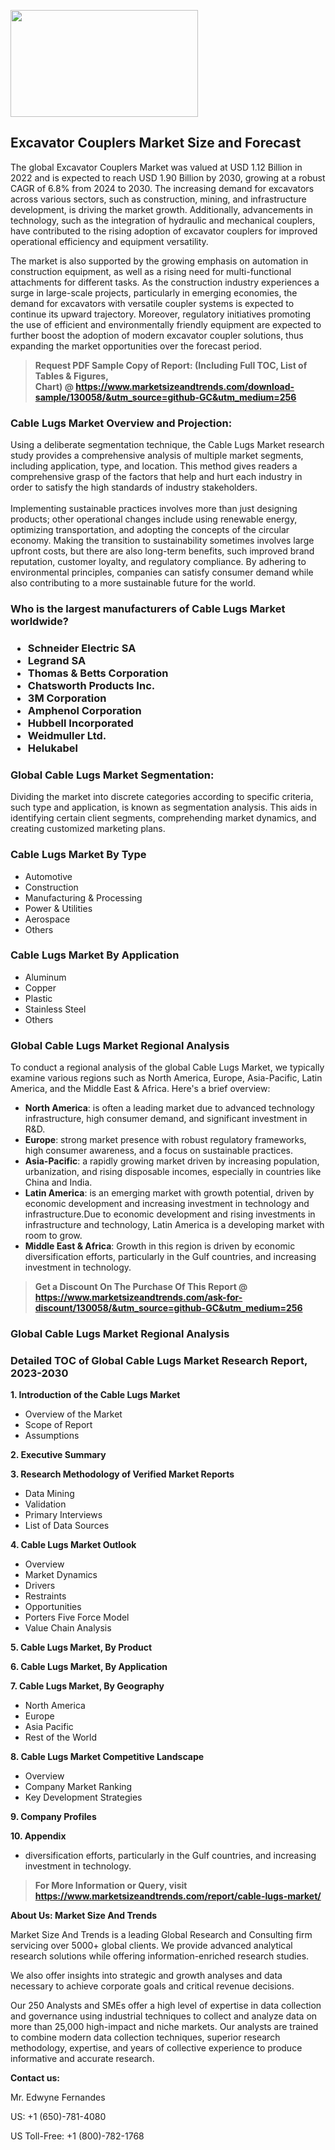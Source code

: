 <p><img class="alignnone size-medium wp-image-20088" src="https://ffe5etoiles.com/wp-content/uploads/2024/12/MST1-300x171.png" alt="" width="300" height="171" /></p><h2>Excavator Couplers Market Size and Forecast</h2><p>The global Excavator Couplers Market was valued at USD 1.12 Billion in 2022 and is expected to reach USD 1.90 Billion by 2030, growing at a robust CAGR of 6.8% from 2024 to 2030. The increasing demand for excavators across various sectors, such as construction, mining, and infrastructure development, is driving the market growth. Additionally, advancements in technology, such as the integration of hydraulic and mechanical couplers, have contributed to the rising adoption of excavator couplers for improved operational efficiency and equipment versatility.</p><p>The market is also supported by the growing emphasis on automation in construction equipment, as well as a rising need for multi-functional attachments for different tasks. As the construction industry experiences a surge in large-scale projects, particularly in emerging economies, the demand for excavators with versatile coupler systems is expected to continue its upward trajectory. Moreover, regulatory initiatives promoting the use of efficient and environmentally friendly equipment are expected to further boost the adoption of modern excavator coupler solutions, thus expanding the market opportunities over the forecast period.</p></p><blockquote id="" class=""><strong>Request PDF Sample Copy of Report: (Including Full TOC, List of Tables &amp; Figures, Chart)&nbsp;@&nbsp;<strong><a href="https://www.marketsizeandtrends.com/download-sample/130058/&utm_source=github-GC&utm_medium=256" target="_blank">https://www.marketsizeandtrends.com/download-sample/130058/&utm_source=github-GC&utm_medium=256</a></strong></strong></blockquote><h3 id="" class="">Cable Lugs Market&nbsp;Overview and Projection:</h3><p id="" class="">Using a deliberate segmentation technique, the Cable Lugs Market research study provides a comprehensive analysis of multiple market segments, including application, type, and location. This method gives readers a comprehensive grasp of the factors that help and hurt each industry in order to satisfy the high standards of industry stakeholders. <br /> <br />Implementing sustainable practices involves more than just designing products; other operational changes include using renewable energy, optimizing transportation, and adopting the concepts of the circular economy. Making the transition to sustainability sometimes involves large upfront costs, but there are also long-term benefits, such improved brand reputation, customer loyalty, and regulatory compliance. By adhering to environmental principles, companies can satisfy consumer demand while also contributing to a more sustainable future for the world.</p><h3 id="" class="">Who is the largest manufacturers of&nbsp;Cable Lugs Market worldwide?</h3><h3 class=""><p><ul><li>Schneider Electric SA </li><li> Legrand SA </li><li> Thomas & Betts Corporation </li><li> Chatsworth Products Inc. </li><li> 3M Corporation </li><li> Amphenol Corporation </li><li> Hubbell Incorporated </li><li> Weidmuller Ltd. </li><li> Helukabel</li></ul></p></h3><h3 id="" class="">Global&nbsp;Cable Lugs Market Segmentation:</h3><p id="" class="">Dividing the market into discrete categories according to specific criteria, such type and application, is known as segmentation analysis. This aids in identifying certain client segments, comprehending market dynamics, and creating customized marketing plans.</p><h3 id="" class="">Cable Lugs Market&nbsp;By Type</h3><p><p><ul><li>Automotive</li><li> Construction</li><li> Manufacturing & Processing</li><li> Power & Utilities</li><li> Aerospace</li><li> Others</p></li></ul></p></p><h3 id="" class="">Cable Lugs Market&nbsp;By Application</h3><p class=""><p><ul><li>Aluminum</li><li> Copper</li><li> Plastic</li><li> Stainless Steel</li><li> Others</li></ul></p></p><h3 id="" class="">Global Cable Lugs Market Regional Analysis</h3><p id="" class="">To conduct a regional analysis of the global Cable Lugs Market, we typically examine various regions such as North America, Europe, Asia-Pacific, Latin America, and the Middle East &amp; Africa. Here's a brief overview:</p><ul><li><strong>North America</strong>: is often a leading market due to advanced technology infrastructure, high consumer demand, and significant investment in R&amp;D.</li><li><strong>Europe</strong>: strong market presence with robust regulatory frameworks, high consumer awareness, and a focus on sustainable practices.</li><li><strong>Asia-Pacific</strong>: a rapidly growing market driven by increasing population, urbanization, and rising disposable incomes, especially in countries like China and India.</li><li><strong>Latin America</strong>: is an emerging market with growth potential, driven by economic development and increasing investment in technology and infrastructure.Due to economic development and rising investments in infrastructure and technology, Latin America is a developing market with room to grow.</li><li><strong>Middle East &amp; Africa</strong>: Growth in this region is driven by economic diversification efforts, particularly in the Gulf countries, and increasing investment in technology.</li></ul><blockquote id="" class=""><strong>Get a Discount On The Purchase Of This Report @ <strong><a href="https://www.marketsizeandtrends.com/ask-for-discount/130058/&utm_source=github-GC&utm_medium=256" target="_blank">https://www.marketsizeandtrends.com/ask-for-discount/130058/&utm_source=github-GC&utm_medium=256</a></strong></strong></blockquote><h3 id="" class="">Global Cable Lugs Market Regional Analysis</h3><h3 id="" class="">Detailed TOC of Global Cable Lugs Market Research Report, 2023-2030</h3><p id="" class=""><strong>1. Introduction of the Cable Lugs Market</strong></p><ul><li>Overview of the Market</li><li>Scope of Report</li><li>Assumptions</li></ul><p id="" class=""><strong>2. Executive Summary</strong></p><p id="" class=""><strong>3. Research Methodology of Verified Market Reports</strong></p><ul><li>Data Mining</li><li>Validation</li><li>Primary Interviews</li><li>List of Data Sources</li></ul><p id="" class=""><strong>4. Cable Lugs Market Outlook</strong></p><ul><li>Overview</li><li>Market Dynamics</li><li>Drivers</li><li>Restraints</li><li>Opportunities</li><li>Porters Five Force Model</li><li>Value Chain Analysis</li></ul><p id="" class=""><strong>5. Cable Lugs Market, By Product</strong></p><p id="" class=""><strong>6. Cable Lugs Market, By Application</strong></p><p id="" class=""><strong>7. Cable Lugs Market, By Geography</strong></p><ul><li>North America</li><li>Europe</li><li>Asia Pacific</li><li>Rest of the World</li></ul><p id="" class=""><strong>8. Cable Lugs Market Competitive Landscape</strong></p><ul><li>Overview</li><li>Company Market Ranking</li><li>Key Development Strategies</li></ul><p id="" class=""><strong>9. Company Profiles</strong></p><p id="" class=""><strong>10. Appendix</strong></p><ul><li>diversification efforts, particularly in the Gulf countries, and increasing investment in technology.</li></ul><blockquote id="" class=""><strong>For More Information or Query, visit <strong><strong><a href="https://www.marketsizeandtrends.com/report/cable-lugs-market/" target="_blank">https://www.marketsizeandtrends.com/report/cable-lugs-market/</a></strong></strong></strong></blockquote><p id="" class=""><strong>About Us: Market Size And Trends</strong></p><p id="" class="">Market Size And Trends is a leading Global Research and Consulting firm servicing over 5000+ global clients. We provide advanced analytical research solutions while offering information-enriched research studies.</p><p id="" class="">We also offer insights into strategic and growth analyses and data necessary to achieve corporate goals and critical revenue decisions.</p><p id="" class="">Our 250 Analysts and SMEs offer a high level of expertise in data collection and governance using industrial techniques to collect and analyze data on more than 25,000 high-impact and niche markets. Our analysts are trained to combine modern data collection techniques, superior research methodology, expertise, and years of collective experience to produce informative and accurate research.</p><p id="" class=""><strong>Contact us:</strong></p><p id="" class="">Mr. Edwyne Fernandes</p><p id="" class="">US: +1 (650)-781-4080</p><p id="" class="">US Toll-Free: +1 (800)-782-1768</p>

